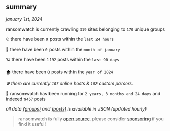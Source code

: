 
## summary
_january 1st, 2024_

ransomwatch is currently crawling `319` sites belonging to `170` unique groups

⏲ there have been `0` posts within the `last 24 hours`

🦈 there have been `0` posts within the `month of january`

🪐 there have been `1192` posts within the `last 90 days`

🏚 there have been `0` posts within the `year of 2024`

_⚙️ there are currently `107` online hosts & `102` custom parsers._

🦕 ransomwatch has been running for `2 years, 3 months and 24 days` and indexed `9457` posts

_all data  [(groups)](http://ransomwhat.telemetry.ltd/groups) and [(posts)](http://ransomwhat.telemetry.ltd/posts) is available in JSON (updated hourly)_

> ransomwatch is fully [open source](https://github.com/joshhighet/ransomwatch#ransomwatch--). please consider [sponsoring](https://github.com/sponsors/joshhighet) if you find it useful!

